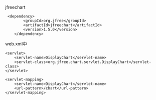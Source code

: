 jfreechart
     
     <dependency>
            <groupId>org.jfree</groupId>
            <artifactId>jfreechart</artifactId>
            <version>1.5.0</version>
        </dependency>
        
        
web.xml中

<!--集成 jfreechart-->

    <servlet>
        <servlet-name>DisplayChart</servlet-name>
        <servlet-class>org.jfree.chart.servlet.DisplayChart</servlet-class>
    </servlet>

    <servlet-mapping>
        <servlet-name>DisplayChart</servlet-name>
        <url-pattern>/chart</url-pattern>
    </servlet-mapping>
